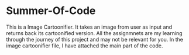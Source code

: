 # Summer-Of-Code
This is a Image Cartoonifier. It takes an image from user as input and returns back its cartoonified version. 
All the assignmnets are my learning through the journey of this project and may not be relevant for you. In the image cartoonifier file, I have attached the main part of the code.
